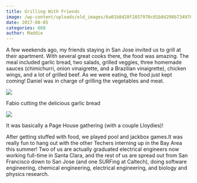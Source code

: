 ```yaml
---
title: Grilling With Friends
image: /wp-content/uploads/old_images/6a01b8d28f2857970c01b8d298b734970c-pi.jpg
date: 2017-08-05
categories: 668
author: Maddie
---
```



A few weekends ago, my friends staying in San Jose invited us to grill at their apartment. With several great cooks there, the food was amazing. The meal included garlic bread, two salads, grilled veggies, three homemade sauces (chimichurri, onion vinaigrette, and a Brazilian vinaigrette), chicken wings, and a lot of grilled beef. As we were eating, the food just kept coming!
Daniel was in charge of grilling the vegetables and meat.


![](/old_images/6a01b8d28f2857970c01b7c90e6dd4970b-pi.jpg)

Fabio cutting the delicious garlic bread


![](/old_images/6a01b8d28f2857970c01b7c90e6e56970b-pi.jpg)

It was basically a Page House gathering (with a couple Lloydies)!

After getting stuffed with food, we played pool and jackbox games.It was really fun to hang out with the other Techers interning up in the Bay Area this summer! Two of us are actually graduated electrical engineers now working full-time in Santa Clara, and the rest of us are spread out from San Francisco down to San Jose (and one SURFing at Caltech), doing software engineering, chemical engineering, electrical engineering, and biology and physics research.

